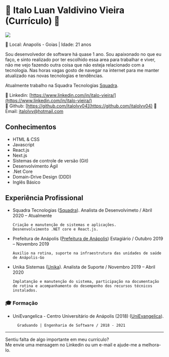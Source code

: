 # :bookmark_tabs: Italo Luan Valdivino Vieira (Currículo) :bookmark_tabs:

<img src="https://secure.gravatar.com/avatar/ee6df04abfde52e1052599a2c3a4887b" />

:city_sunset: Local: Anapolis - Goias | Idade: 21 anos

Sou desenvolvedor de software há quase 1 ano.
Sou apaixonado no que eu faço, e sinto realizado por ter escolhido essa area para trabalhar e viver, não me vejo fazendo outra coisa que não esteja relacionado com a tecnologia. Nas horas vagas gosto de navegar na internet
para me manter atualizado nas novas tecnologias e tendências.

Atualmente trabalho na Squadra Tecnologias [Squadra](https://www.squadra.com.br/ "Link").

:link: Linkedin: [https://www.linkedin.com/in/italo-vieira/](https://www.linkedin.com/in/italo-vieira/)  
:link: Github: [https://github.com/italolvv04](https://github.com/italolvv04)
:link: Email: italolvv@hotmail.com

## Conhecimentos

- HTML & CSS
- Javascript
- React.js
- Next.js
- Sistemas de controle de versão (Git)
- Desenvolvimento Ágil
- .Net Core
- Domain-Drive Design (DDD)
- Inglês Básico

## Experiência Profissional

- Squadra Tecnologias ([Squadra](https://www.squadra.com.br/ "Link")).
  Analista de Desenvolvimeto / Abril 2020 – Atualmente

      Criação e manutenção de sistemas e aplicações.
      Desnenvolvimento .NET core e React.js.

- Prefeitura de Anápolis ([Prefeitura de Anápolis](http://www.anapolis.go.gov.br/portal/ "Link"))
  Estagiário / Outubro 2019 – Novembro 2019

      Auxilio na rotina, suporte na infraestrutura das unidades de saúde de Anápolis-Go

- Unika Sistemas ([Unika](http://www.unikasistemas.com.br/ "Link")).
  Analista de Suporte / Novembro 2019 – Abril 2020

      Implatanção e manutenção do sistema, participação na documentação de rotina e acompanhamento do desempenho dos recursos técnicos instalados.

### :mortar_board: Formação

- UniEvangelica - Centro Universitário de Anápolis (2018) ([UniEvangelica](https://www4.unievangelica.edu.br/ "Link")).

        Graduando | Engenharia de Software / 2018 - 2021

---

Sentiu falta de algo importante em meu currículo?  
Me envie uma mensagem no Linkedin ou um e-mail e ajude-me a melhora-lo.
